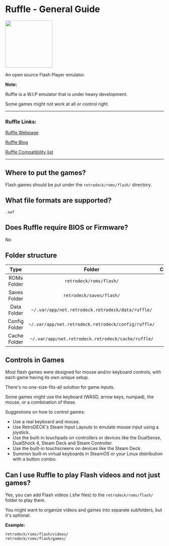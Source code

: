 # Ruffle - General Guide

<img src="../../../wiki_images/logos/ruffle-logo.svg" width="150">

An open source Flash Player emulator.

**Note:** 

Ruffle is a W.I.P emulator that is under heavy development. 

Some games might not work at all or control right.

---

### Ruffle Links:


[Ruffle Webpage](https://ruffle.rs/)

[Ruffle Blog](https://ruffle.rs/blog)

[Ruffle Compatibility list](https://ruffle.rs/compatibility)


---

## Where to put the games?

Flash games should be put under the `retrodeck/roms/flash/` directory.

## What file formats are supported?

`.swf`

## Does Ruffle require BIOS or Firmware?

No

## Folder structure

| Type    | Folder                 |          Comment     | 
|  :---:  | :---:                  |             :---:     |
| ROMs Folder |`retrodeck/roms/flash/` |                               | 
| Saves Folder |`retrodeck/saves/flash/` |                               | 
| Data Folder |`~/.var/app/net.retrodeck.retrodeck/data/ruffle/`   | |
| Config Folder |`~/.var/app/net.retrodeck.retrodeck/config/ruffle/`   | |
| Cache Folder |`~/.var/app/net.retrodeck.retrodeck/cache/ruffle/`   | |

## Controls in Games

Most flash games were designed for mouse and/or keyboard controls, with each game having its own unique setup. 

There's no one-size-fits-all solution for game inputs. 

Some games might use the keyboard (WASD, arrow keys, numpad), the mouse, or a combination of these.

Suggestions on how to control games:

- Use a real keyboard and mouse.
- Use RetroDECK's Steam Input Layouts to emulate mouse input using a joystick.
- Use the built-in touchpads on controllers or devices like the DualSense, DualShock 4, Steam Deck and Steam Controller.
- Use the built-in touchscreens on devices like the Steam Deck.
- Summon built-in virtual keyboards in SteamOS or your Linux distribution with a button combo.

## Can I use Ruffle to play Flash videos and not just games?

Yes, you can add Flash videos (.sfw files) to the `retrodeck/roms/flash/` folder to play them.

You might want to organize videos and games into separate subfolders, but it's optional.

**Example:**

```
retrodeck/roms/flash/videos/
retrodeck/roms/flash/games/
```


